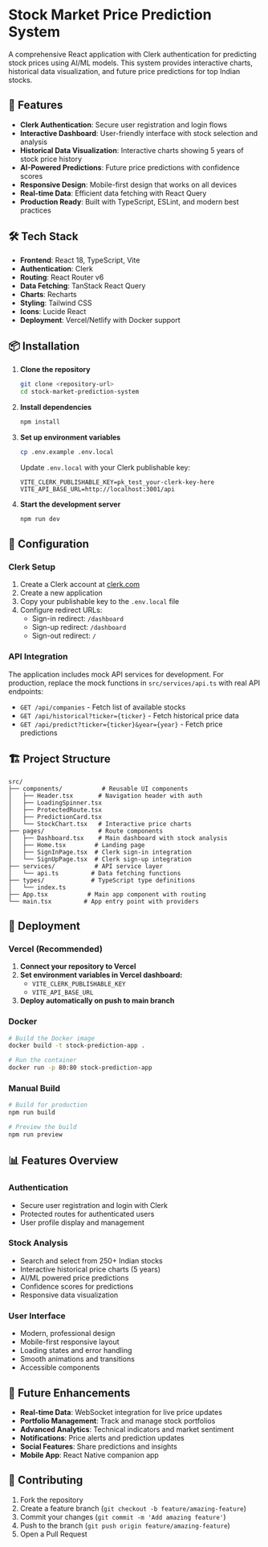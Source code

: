 # Stock Market Price Prediction System

A comprehensive React application with Clerk authentication for predicting stock prices using AI/ML models. This system provides interactive charts, historical data visualization, and future price predictions for top Indian stocks.

## 🚀 Features

- **Clerk Authentication**: Secure user registration and login flows
- **Interactive Dashboard**: User-friendly interface with stock selection and analysis
- **Historical Data Visualization**: Interactive charts showing 5 years of stock price history
- **AI-Powered Predictions**: Future price predictions with confidence scores
- **Responsive Design**: Mobile-first design that works on all devices
- **Real-time Data**: Efficient data fetching with React Query
- **Production Ready**: Built with TypeScript, ESLint, and modern best practices

## 🛠️ Tech Stack

- **Frontend**: React 18, TypeScript, Vite
- **Authentication**: Clerk
- **Routing**: React Router v6
- **Data Fetching**: TanStack React Query
- **Charts**: Recharts
- **Styling**: Tailwind CSS
- **Icons**: Lucide React
- **Deployment**: Vercel/Netlify with Docker support

## 📦 Installation

1. **Clone the repository**
   ```bash
   git clone <repository-url>
   cd stock-market-prediction-system
   ```

2. **Install dependencies**
   ```bash
   npm install
   ```

3. **Set up environment variables**
   ```bash
   cp .env.example .env.local
   ```
   
   Update `.env.local` with your Clerk publishable key:
   ```
   VITE_CLERK_PUBLISHABLE_KEY=pk_test_your-clerk-key-here
   VITE_API_BASE_URL=http://localhost:3001/api
   ```

4. **Start the development server**
   ```bash
   npm run dev
   ```

## 🔧 Configuration

### Clerk Setup

1. Create a Clerk account at [clerk.com](https://clerk.com)
2. Create a new application
3. Copy your publishable key to the `.env.local` file
4. Configure redirect URLs:
   - Sign-in redirect: `/dashboard`
   - Sign-up redirect: `/dashboard`
   - Sign-out redirect: `/`

### API Integration

The application includes mock API services for development. For production, replace the mock functions in `src/services/api.ts` with real API endpoints:

- `GET /api/companies` - Fetch list of available stocks
- `GET /api/historical?ticker={ticker}` - Fetch historical price data
- `GET /api/predict?ticker={ticker}&year={year}` - Fetch price predictions

## 🏗️ Project Structure

```
src/
├── components/           # Reusable UI components
│   ├── Header.tsx       # Navigation header with auth
│   ├── LoadingSpinner.tsx
│   ├── ProtectedRoute.tsx
│   ├── PredictionCard.tsx
│   └── StockChart.tsx   # Interactive price charts
├── pages/               # Route components
│   ├── Dashboard.tsx    # Main dashboard with stock analysis
│   ├── Home.tsx        # Landing page
│   ├── SignInPage.tsx  # Clerk sign-in integration
│   └── SignUpPage.tsx  # Clerk sign-up integration
├── services/           # API service layer
│   └── api.ts         # Data fetching functions
├── types/             # TypeScript type definitions
│   └── index.ts
├── App.tsx           # Main app component with routing
└── main.tsx         # App entry point with providers
```

## 🚀 Deployment

### Vercel (Recommended)

1. **Connect your repository to Vercel**
2. **Set environment variables in Vercel dashboard:**
   - `VITE_CLERK_PUBLISHABLE_KEY`
   - `VITE_API_BASE_URL`
3. **Deploy automatically on push to main branch**

### Docker

```bash
# Build the Docker image
docker build -t stock-prediction-app .

# Run the container
docker run -p 80:80 stock-prediction-app
```

### Manual Build

```bash
# Build for production
npm run build

# Preview the build
npm run preview
```

## 📊 Features Overview

### Authentication
- Secure user registration and login with Clerk
- Protected routes for authenticated users
- User profile display and management

### Stock Analysis
- Search and select from 250+ Indian stocks
- Interactive historical price charts (5 years)
- AI/ML powered price predictions
- Confidence scores for predictions
- Responsive data visualization

### User Interface
- Modern, professional design
- Mobile-first responsive layout
- Loading states and error handling
- Smooth animations and transitions
- Accessible components

## 🔮 Future Enhancements

- **Real-time Data**: WebSocket integration for live price updates
- **Portfolio Management**: Track and manage stock portfolios
- **Advanced Analytics**: Technical indicators and market sentiment
- **Notifications**: Price alerts and prediction updates
- **Social Features**: Share predictions and insights
- **Mobile App**: React Native companion app

## 🤝 Contributing

1. Fork the repository
2. Create a feature branch (`git checkout -b feature/amazing-feature`)
3. Commit your changes (`git commit -m 'Add amazing feature'`)
4. Push to the branch (`git push origin feature/amazing-feature`)
5. Open a Pull Request

